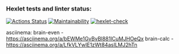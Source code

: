 ### Hexlet tests and linter status:
[![Actions Status](https://github.com/anisimova/frontend-project-lvl1/workflows/hexlet-check/badge.svg)](https://github.com/anisimova/frontend-project-lvl1/actions)
[![Maintainability](https://api.codeclimate.com/v1/badges/a99a88d28ad37a79dbf6/maintainability)](https://codeclimate.com/github/codeclimate/codeclimate/maintainability)
[![hexlet-check](https://github.com/anisimova/frontend-project-lvl1/actions/workflows/hexlet-check.yml/badge.svg)](https://github.com/anisimova/frontend-project-lvl1/actions/workflows/hexlet-check.yml)

asciinema:
brain-even - https://asciinema.org/a/bEWMe1GvBvBl881lCuMJHOeQx
brain-calc - https://asciinema.org/a/LfkVLYwIE1zWt84asILMJ2hTn